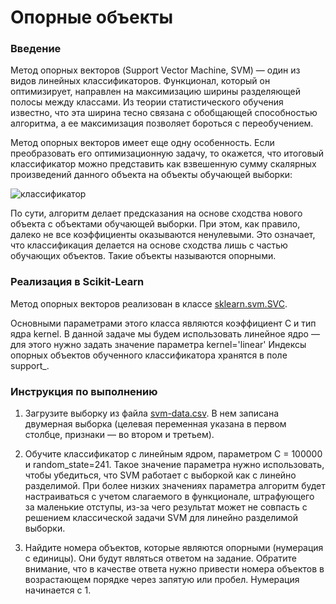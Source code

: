 # Опорные объекты

### Введение

Метод опорных векторов (Support Vector Machine, SVM) — один из видов линейных классификаторов. Функционал, который он оптимизирует, направлен на максимизацию ширины разделяющей полосы между классами. Из теории статистического обучения известно, что эта ширина тесно связана с обобщающей способностью алгоритма, а ее максимизация позволяет бороться с переобучением.

Метод опорных векторов имеет еще одну особенность. Если преобразовать его оптимизационную задачу, то окажется, что итоговый классификатор можно представить как взвешенную сумму скалярных произведений данного объекта на объекты обучающей выборки:

![классификатор](http://i.imgur.com/P9cH4nW.png)

По сути, алгоритм делает предсказания на основе сходства нового объекта с объектами обучающей выборки. При этом, как правило, далеко не все коэффициенты оказываются ненулевыми. Это означает, что классификация делается на основе сходства лишь с частью обучающих объектов. Такие объекты называются опорными.

### Реализация в Scikit-Learn

Метод опорных векторов реализован в классе [sklearn.svm.SVC](http://scikit-learn.org/stable/modules/generated/sklearn.svm.SVC.html).

Основными параметрами этого класса являются коэффициент С и тип ядра kernel. В данной задаче мы будем использовать линейное ядро — для этого нужно задать значение параметра kernel='linear'
Индексы опорных объектов обученного классификатора хранятся в поле support_.

### Инструкция по выполнению

1. Загрузите выборку из файла [svm-data.csv](../svm-data.csv). В нем записана двумерная выборка (целевая переменная указана в первом столбце, признаки — во втором и третьем).

2. Обучите классификатор с линейным ядром, параметром C = 100000 и random_state=241. Такое значение параметра нужно использовать, чтобы убедиться, что SVM работает с выборкой как с линейно разделимой. При более низких значениях параметра алгоритм будет настраиваться с учетом слагаемого в функционале, штрафующего за маленькие отступы, из-за чего результат может не совпасть с решением классической задачи SVM для линейно разделимой выборки.

3. Найдите номера объектов, которые являются опорными (нумерация с единицы). Они будут являться ответом на задание. Обратите внимание, что в качестве ответа нужно привести номера объектов в возрастающем порядке через запятую или пробел. Нумерация начинается с 1.
